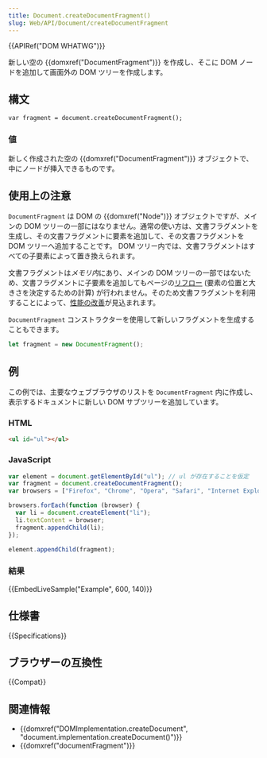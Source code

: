 ```yaml
---
title: Document.createDocumentFragment()
slug: Web/API/Document/createDocumentFragment
---
```


{{APIRef("DOM WHATWG")}}

新しい空の {{domxref("DocumentFragment")}} を作成し、そこに DOM ノードを追加して画面外の DOM ツリーを作成します。

## 構文

```
var fragment = document.createDocumentFragment();
```

### 値

新しく作成された空の {{domxref("DocumentFragment")}} オブジェクトで、中にノードが挿入できるものです。

## 使用上の注意

`DocumentFragment` は DOM の {{domxref("Node")}} オブジェクトですが、メインの DOM ツリーの一部にはなりません。通常の使い方は、文書フラグメントを生成し、その文書フラグメントに要素を追加して、その文書フラグメントを DOM ツリーへ追加することです。 DOM ツリー内では、文書フラグメントはすべての子要素によって置き換えられます。

文書フラグメントは*メモリ内*にあり、メインの DOM ツリーの一部ではないため、文書フラグメントに子要素を追加してもページの[リフロー](https://developers.google.com/speed/articles/reflow?csw=1) (要素の位置と大きさを決定するための計算) が行われません。そのため文書フラグメントを利用することによって、[性能の改善](http://ejohn.org/blog/dom-documentfragments/)が見込まれます。

`DocumentFragment` コンストラクターを使用して新しいフラグメントを生成することもできます。

```js
let fragment = new DocumentFragment();
```

## 例

この例では、主要なウェブブラウザのリストを `DocumentFragment` 内に作成し、表示するドキュメントに新しい DOM サブツリーを追加しています。

### HTML

```html
<ul id="ul"></ul>
```

### JavaScript

```js
var element = document.getElementById("ul"); // ul が存在することを仮定
var fragment = document.createDocumentFragment();
var browsers = ["Firefox", "Chrome", "Opera", "Safari", "Internet Explorer"];

browsers.forEach(function (browser) {
  var li = document.createElement("li");
  li.textContent = browser;
  fragment.appendChild(li);
});

element.appendChild(fragment);
```

### 結果

{{EmbedLiveSample("Example", 600, 140)}}

## 仕様書

{{Specifications}}

## ブラウザーの互換性

{{Compat}}

## 関連情報

- {{domxref("DOMImplementation.createDocument", "document.implementation.createDocument()")}}
- {{domxref("documentFragment")}}
